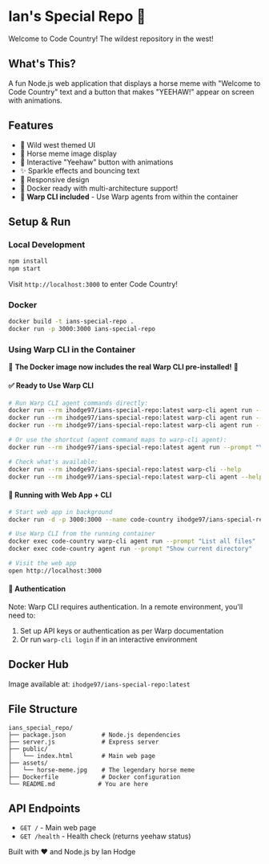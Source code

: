# Ian's Special Repo 🤠

Welcome to Code Country! The wildest repository in the west!

## What's This?

A fun Node.js web application that displays a horse meme with "Welcome to Code Country" text and a button that makes "YEEHAW!" appear on screen with animations.

## Features

- 🤠 Wild west themed UI
- 🐎 Horse meme image display
- 🎉 Interactive "Yeehaw" button with animations
- ✨ Sparkle effects and bouncing text
- 📱 Responsive design
- 🚀 Docker ready with multi-architecture support!
- 🔧 **Warp CLI included** - Use Warp agents from within the container

## Setup & Run

### Local Development
```bash
npm install
npm start
```

Visit `http://localhost:3000` to enter Code Country!

### Docker
```bash
docker build -t ians-special-repo .
docker run -p 3000:3000 ians-special-repo
```

### Using Warp CLI in the Container
🎉 **The Docker image now includes the real Warp CLI pre-installed!** 🎉

#### ✅ Ready to Use Warp CLI
```bash
# Run Warp CLI agent commands directly:
docker run --rm ihodge97/ians-special-repo:latest warp-cli agent run --prompt "List files in current directory"
docker run --rm ihodge97/ians-special-repo:latest warp-cli agent run --prompt "Show me the current directory"
docker run --rm ihodge97/ians-special-repo:latest warp-cli agent run --prompt "Create a new file called test.txt"

# Or use the shortcut (agent command maps to warp-cli agent):
docker run --rm ihodge97/ians-special-repo:latest agent run --prompt "Your command here"

# Check what's available:
docker run --rm ihodge97/ians-special-repo:latest warp-cli --help
docker run --rm ihodge97/ians-special-repo:latest warp-cli agent --help
```

#### 🚀 Running with Web App + CLI
```bash
# Start web app in background
docker run -d -p 3000:3000 --name code-country ihodge97/ians-special-repo:latest

# Use Warp CLI from the running container
docker exec code-country warp-cli agent run --prompt "List all files"
docker exec code-country agent run --prompt "Show current directory"

# Visit the web app
open http://localhost:3000
```

#### 🔑 Authentication
Note: Warp CLI requires authentication. In a remote environment, you'll need to:
1. Set up API keys or authentication as per Warp documentation
2. Or run `warp-cli login` if in an interactive environment

## Docker Hub
Image available at: `ihodge97/ians-special-repo:latest`

## File Structure
```
ians_special_repo/
├── package.json          # Node.js dependencies
├── server.js             # Express server
├── public/
│   └── index.html        # Main web page
├── assets/
│   └── horse-meme.jpg    # The legendary horse meme
├── Dockerfile            # Docker configuration
└── README.md            # You are here
```

## API Endpoints

- `GET /` - Main web page
- `GET /health` - Health check (returns yeehaw status)

Built with ❤️ and Node.js by Ian Hodge